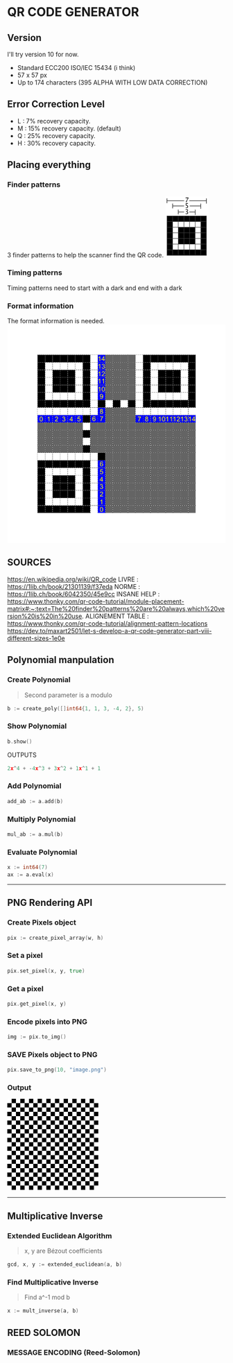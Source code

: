 # QR CODE GENERATOR

## Version
I'll try version 10 for now. 
- Standard ECC200 ISO/IEC 15434  (i think) 
- 57 x 57 px
- Up to 174 characters (395 ALPHA WITH LOW DATA CORRECTION)

## Error Correction Level
- L : 7% recovery capacity.
- M : 15% recovery capacity. (default)
- Q : 25% recovery capacity.
- H : 30% recovery capacity.

## Placing everything

### Finder patterns
3 finder patterns to help the scanner find the QR code.
![](ASSETS/finder.png)

### Timing patterns
Timing patterns need to start with a dark and end with a dark


### Format information
The format information is needed. 
![](ASSETS/format-layout.png)


## SOURCES
https://en.wikipedia.org/wiki/QR_code
LIVRE : https://1lib.ch/book/21301139/f37eda
NORME : https://1lib.ch/book/6042350/45e9cc
INSANE HELP : https://www.thonky.com/qr-code-tutorial/module-placement-matrix#:~:text=The%20finder%20patterns%20are%20always,which%20version%20is%20in%20use.
ALIGNEMENT TABLE : https://www.thonky.com/qr-code-tutorial/alignment-pattern-locations
https://dev.to/maxart2501/let-s-develop-a-qr-code-generator-part-viii-different-sizes-1e0e


## Polynomial manpulation

### Create Polynomial
> Second parameter is a modulo
```go
b := create_poly([]int64{1, 1, 3, -4, 2}, 5)
```

### Show Polynomial
```go
b.show()
```
OUTPUTS 
```go
2x^4 + -4x^3 + 3x^2 + 1x^1 + 1
```

### Add Polynomial
```go
add_ab := a.add(b)
```

### Multiply Polynomial
```go
mul_ab := a.mul(b)
```

### Evaluate Polynomial
```go
x := int64(7)
ax := a.eval(x)
```

--- 

## PNG Rendering API
### Create Pixels object
```go
pix := create_pixel_array(w, h)
```

### Set a pixel
```go
pix.set_pixel(x, y, true)
```

### Get a pixel
```go
pix.get_pixel(x, y)
```

### Encode pixels into PNG
```go
img := pix.to_img()
```

### SAVE Pixels object to PNG
```go
pix.save_to_png(10, "image.png")
```

### Output
![](ASSETS/test.png)

---

## Multiplicative Inverse
### Extended Euclidean Algorithm
> x, y are Bézout coefficients
```go
gcd, x, y := extended_euclidean(a, b)
```

### Find Multiplicative Inverse
> Find a^-1 mod b
```go
x := mult_inverse(a, b)
```

## REED SOLOMON

### MESSAGE ENCODING (Reed-Solomon)

